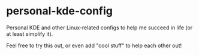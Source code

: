 # personal-kde-config
Personal KDE and other Linux-related configs to help me succeed in life (or at least simplify it).

Feel free to try this out, or even add "cool stuff" to help each other out!
